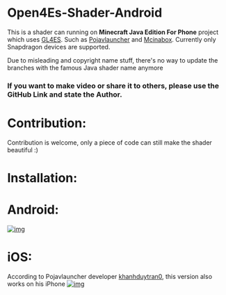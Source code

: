 # Open4Es-Shader-Android
This is a shader can running on **Minecraft Java Edition For Phone** project which uses [GL4ES](https://github.com/ptitSeb/gl4es). Such as [Pojavlauncher](https://github.com/PojavLauncherTeam) and [Mcinabox](https://github.com/AOF-Dev/MCinaBox). Currently only Snapdragon devices are supported.

Due to misleading and copyright name stuff, there's no way to update the branches with the famous Java shader name anymore

### If you want to make video or share it to others, please use the GitHub Link and state the Author.
# Contribution:
Contribution is welcome, only a piece of code can still make the shader beautiful :)

# Installation:

# Android:
[![img](https://img.youtube.com/vi/-pnIYVeyAqE/0.jpg)](https://www.youtube.com/watch?v=-pnIYVeyAqE)


# iOS:
According to Pojavlauncher developer [khanhduytran0](https://github.com/khanhduytran0), this version also works on his iPhone
[![img](https://img.youtube.com/vi/JbZPIcBQooE/0.jpg)](https://www.youtube.com/watch?v=JbZPIcBQooE)


